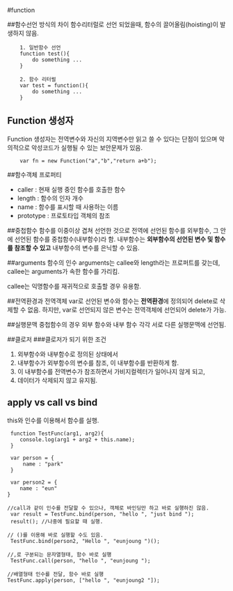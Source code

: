 #function

##함수선언 방식의 차이
함수리터럴로 선언 되었을때, 함수의 끌어올림(hoisting)이 발생하지 않음.
```
    1. 일반함수 선언 
    function test(){
        do something ...
    }

    2. 함수 리터럴
    var test = function(){
        do something ...
    }
```

## Function 생성자
Function 생성자는 전역변수와 자신의 지역변수만 읽고 쓸 수 있다는 단점이 있으며 악의적으로 악성코드가 실행될 수 있는 보안문제가 있음.
```
    var fn = new Function("a","b","return a+b");
```

##함수객체 프로퍼티
* caller : 현재 실행 중인 함수를 호출한 함수
* length : 함수의 인자 개수
* name : 함수를 표시할 때 사용하는 이름
* prototype : 프로토타입 객체의 참조

##중첩함수 
함수를 이중이상 겹쳐 선언한 것으로 전역에 선언된 함수를 외부함수, 그 안에 선언된 함수를 중첩함수(내부함수)라 함.
내부함수는 **외부함수의 선언된 변수 및 함수를 참조할 수 있고** 내부함수의 변수를 은닉할 수 있음.

##arguments
함수의 인수 arguments는 callee와 length라는 프로퍼트를 갖는데, callee는 arguments가 속한 함수를 가리킴.

callee는 익명함수를 재귀적으로 호출할 경우 유용함.

##전역환경과 전역객체
var로 선언된 변수와 함수는 **전역환경**에 정의되어 delete로 삭제할 수 없음.
하지만, var로 선언되지 않은 변수는 전역객체에 선언되어 delete가 가능.

##실행문맥
중첩함수의 경우 외부 함수와 내부 함수 각각 서로 다른 실행문맥에 선언됨.

##클로저
###클로저가 되기 위한 조건
1. 외부함수와 내부함수로 정의된 상태에서 
2. 내부함수가 외부함수의 변수를 참조, 이 내부함수를 반환하게 함.
3. 이 내부함수를 전역변수가 참조하면서 가비지컬렉터가 일어나지 않게 되고,
4. 데이터가 삭제되지 않고 유지됨.


## apply vs call vs bind
this와 인수를 이용해서 함수를 실행.

```
 function TestFunc(arg1, arg2){
    console.log(arg1 + arg2 + this.name);
 }

 var person = {
     name : "park"
 }

 var person2 = {
    name : "eun"
}

//call과 같이 인수를 전달할 수 있으나, 객체로 바인딩만 하고 바로 실행하진 않음.
 var result = TestFunc.bind(person, "hello ", "just bind ");
 result(); //나중에 필요할 때 실행.

// ()를 이용해 바로 실행할 수도 있음.
 TestFunc.bind(person2, "Hello ", "eunjoung ")(); 

//,로 구분되는 문자열형태, 함수 바로 실행
 TestFunc.call(person, "hello ", "eunjoung ");

//배열형태 인수를 전달, 함수 바로 실행
TestFunc.apply(person, ["hello ", "eunjoung2 "]); 
```
